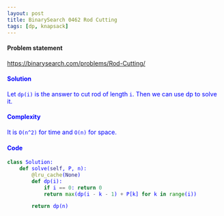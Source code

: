 ```yaml
---
layout: post
title: BinarySearch 0462 Rod Cutting
tags: [dp, knapsack]
---
```


#### Problem statement

<a href="https://binarysearch.com/problems/Rod-Cutting/"> <font color = blue>https://binarysearch.com/problems/Rod-Cutting/

#### Solution
Let `dp(i)` is the answer to cut rod of length `i`. Then we can use dp to solve it.

#### Complexity
It is `O(n^2)` for time and `O(n)` for space.

#### Code
```python
class Solution:
    def solve(self, P, n):
        @lru_cache(None)
        def dp(i):
            if i == 0: return 0
            return max(dp(i - k - 1) + P[k] for k in range(i))

        return dp(n)
```
